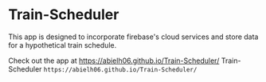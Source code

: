 # Train-Scheduler

This app is designed to incorporate firebase's cloud services and store data for a hypothetical train schedule.

Check out the app at  https://abielh06.github.io/Train-Scheduler/
Train-Scheduler `https://abielh06.github.io/Train-Scheduler/`

